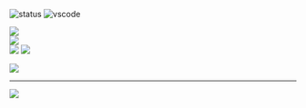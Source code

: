 ![status](https://api.statusbadges.me/badge/status/1202432891100069898?simple=true&style=for-the-badge)
![vscode](https://api.statusbadges.me/badge/vscode/1202432891100069898?style=for-the-badge)



![](https://github-readme-stats.vercel.app/api?username=&theme=dark&hide_border=false&include_all_commits=false&count_private=false)<br/>
![](https://nirzak-streak-stats.vercel.app/?user=ratnia&theme=dark&hide_border=false)<br/>
![](https://github-readme-stats.vercel.app/api/top-langs/?username=ratnia&theme=dark&hide_border=false&include_all_commits=false&count_private=false&layout=compact)
![](https://github-profile-trophy.vercel.app/?username=ratnia&theme=radical&no-frame=false&no-bg=true&margin-w=4)

![](https://github-contributor-stats.vercel.app/api?username=ratnia&limit=5&theme=dark&combine_all_yearly_contributions=true)

---
[![](https://visitcount.itsvg.in/api?id=ratnia&icon=0&color=0)](https://visitcount.itsvg.in)
